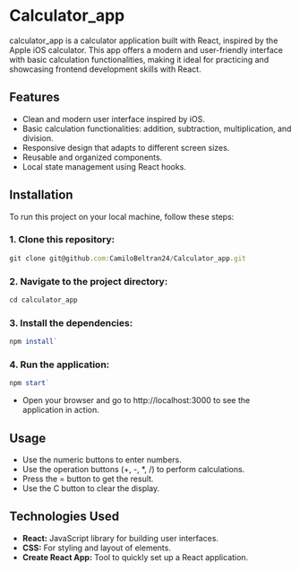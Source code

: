 # Calculator_app
calculator_app is a calculator application built with React, inspired by the Apple iOS calculator. This app offers a modern and user-friendly interface with basic calculation functionalities, making it ideal for practicing and showcasing frontend development skills with React.

## Features
- Clean and modern user interface inspired by iOS.
- Basic calculation functionalities: addition, subtraction, multiplication, and division.
- Responsive design that adapts to different screen sizes.
- Reusable and organized components.
- Local state management using React hooks.

## Installation
To run this project on your local machine, follow these steps:

### 1. Clone this repository:
```javascript
git clone git@github.com:CamiloBeltran24/Calculator_app.git
```

### 2. Navigate to the project directory:
```javascript
cd calculator_app
```

### 3. Install the dependencies:
```javascript
npm install`
```

### 4. Run the application:
```javascript
npm start`
```
- Open your browser and go to http://localhost:3000 to see the application in action.
  
## Usage
- Use the numeric buttons to enter numbers.
- Use the operation buttons (+, -, *, /) to perform calculations.
- Press the = button to get the result.
- Use the C button to clear the display.

## Technologies Used
- **React:** JavaScript library for building user interfaces.
- **CSS:** For styling and layout of elements.
- **Create React App:** Tool to quickly set up a React application.
